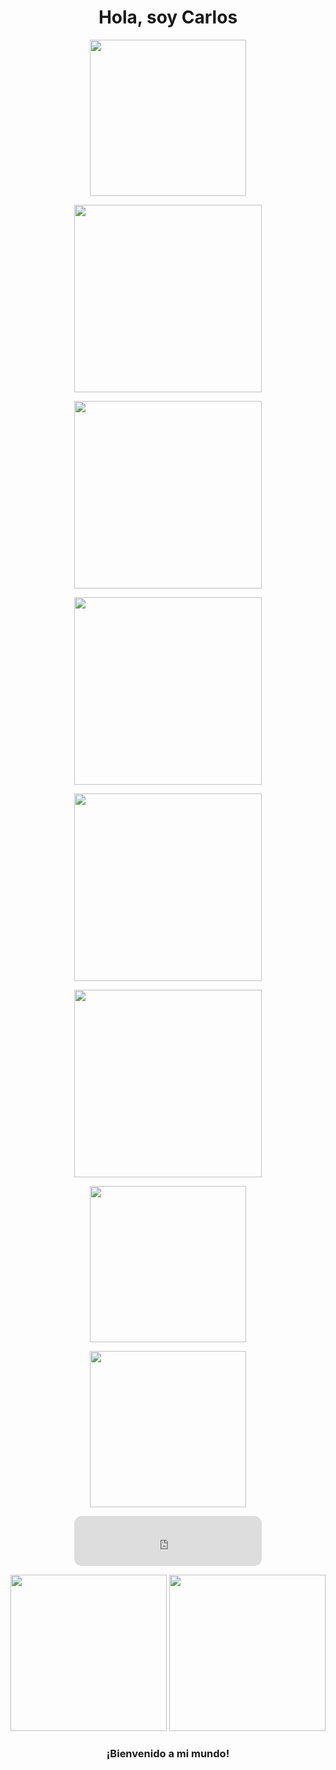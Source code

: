 <h1 align="center">Hola, soy Carlos</h1>

<p align="center">
  <img src="https://media.giphy.com/media/3o6Zt481isNVuQI1l6/giphy.gif" width="250"/>
</p>

<p align="center">
  <img src="https://media.giphy.com/media/l3vRfNA1p0rvhMSvS/giphy.gif" width="300"/>
</p>

<p align="center">
  <img src="https://media.giphy.com/media/1BXa2alBjrCXC/giphy.gif" width="300"/>
</p>

<p align="center">
  <img src="https://media.giphy.com/media/3oEduQAsYcJKQH2XsI/giphy.gif" width="300"/>
</p>

<p align="center">
  <img src="https://media.giphy.com/media/q9Jtxq9i8VQ0o/giphy.gif" width="300"/>
</p>

<p align="center">
  <img src="https://media.giphy.com/media/3o6Zt6ML6BklcajjsA/giphy.gif" width="300"/>
</p>

<p align="center">
  <img src="https://media.giphy.com/media/3ohs4BSacFKI7A717y/giphy.gif" width="250"/>
</p>

<p align="center">
  <img src="https://media.giphy.com/media/l0MYEqEzwMWFCg8rm/giphy.gif" width="250"/>
</p>

<!-- Canción Spotify -->
<p align="center">
  <iframe style="border-radius:12px" src="https://open.spotify.com/embed/track/0KPB0bY3dL2tbTzAnKxwAq?utm_source=generator" width="300" height="80" frameBorder="0" allowfullscreen="" allow="autoplay; clipboard-write; encrypted-media; fullscreen; picture-in-picture" loading="lazy"></iframe>
</p>

<!-- Fuegos artificiales -->
<p align="center">
  <img src="https://media.giphy.com/media/3ornk57KwDXf81rjWM/giphy.gif" width="250"/>
  <img src="https://media.giphy.com/media/l41lZxzroU33typuU/giphy.gif" width="250"/>
</p>

<h3 align="center">¡Bienvenido a mi mundo!</h3>
